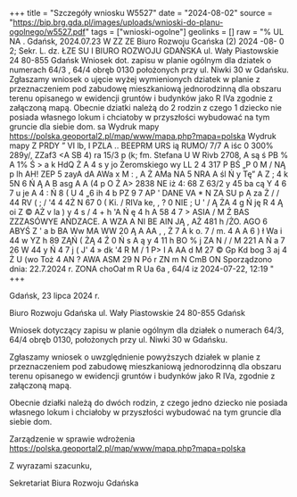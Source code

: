 +++
title = "Szczegóły wniosku W5527"
date = "2024-08-02"
source = "https://bip.brg.gda.pl/images/uploads/wnioski-do-planu-ogolnego/w5527.pdf"
tags = ["wnioski-ogolne"]
geolinks = []
raw = "% UL NA . Gdańsk, 2024.07.23 W ZZ ZE  Biuro Rozwoju Gcańska (2) 2024 -08- 0 2; Sekr. L. dz. ŁZE SU l BIURO ROZWOJU GDAŃSKA ul. Wały Piastowskie 24 80-855 Gdańsk Wniosek dot. zapisu w planie ogólnym dla dziatek o numerach 64/3 , 64/4 obręb 0130 położonych przy ul. Niwki 30 w Gdańsku. Zgłaszamy wniosek o ujęcie wyżej wymienionych dziatek w planie z przeznaczeniem pod zabudowę mieszkaniową jednorodzinną dla obszaru terenu opisanego w ewidencji gruntów i budynków jako R IVa zgodnie z załączoną mapą. Obecnie dziatki należą do 2 rodzin z czego 1 dziecko nie posiada własnego lokum i chciatoby w przyszłości wybudować na tym gruncie dla siebie dom. sa   Wydruk mapy https://polska.geoportal2.pl/map/www/mapa.php?mapa=polska  Wydruk mapy  Z PRDY ” VI lb, I PZLA .. BEEPRM URS ią RUMO/ 7/7 A iśc 0 300%  289y/, ZZaf3 <A SB 4) ra 15/3 p (k;  fm. Stefana U W Rivb  2708, A są ś PB % A 1% Ś > a k HdQ Ż A 4 s y jo Żeromskiego wy LL  2  4 317 P BŚ „P 0 M / NĄ p lh AH! ZEP 5 zayA dA AWa x M : , A Ż AMa NA 5 NRA A śl Ń y Tę”  A Z ; 4  k 5N 6 Ń Ą A B asg A A (4 p O Ż A> 2838 NE iż 4: 68 Z 63/2 y 45 ba cą Y 4 6 7 u je A 4 : Ń 8 ( U 4 „6 ih  4 b PZ 9 7 AP ' DANE VA  * N ZA SU p  A za Ż / / 44 RV ( ; /  '4 4 4Ż N 67 0 ( Ki.  / RIVa ke, , ? 0 NIE ; U ' / Ą ŻA 4 g Ń ję   R 4 Ą oi Z © AŻ v la ) y 4 s / 4 + h 'A Ń ę 4 h  A 58 4 7 > ASIA / M Ź BAS ZZZASÓWYE AŃDZACE. A WZA A NI BE AIN JĄ , AŻ 481 h  /ŻO. AGO 6 ABYŚ Z ' a b BA Ww MA WW 20 Ą A AA , , Ż  7 A k o. 7 / m. 4 A A 6 ) ł Wa i 44 w YZ h 89 ZĄŃ ( ŻĄ 4 Ź 0 Ń  s  A ą y 4 11 h BO % j  ZA N / / M 221 A Ń a  7 26 W 44 y Ń 4 7 j ( J' 4 » dk '4 R M / 1 P> I A  AA d M 27 © Gp Kd  bog 3 aj 4 Ż U (wo Toż 4 AN  ? AWA ASM 29 N Pó r  ZN m N CmB ON  Sporządzono dnia: 22.7.2024 r.  ZONA choOał m R Ua 6a , 64/4 iz 2024-07-22, 12:19 "
+++

Gdańsk, 23 lipca 2024 r.

Biuro Rozwoju Gdańska
ul. Wały Piastowskie 24
80-855 Gdańsk

Wniosek dotyczący zapisu w planie ogólnym dla działek o numerach 64/3, 64/4 obręb 0130, położonych przy ul. Niwki 30 w Gdańsku.

Zgłaszamy wniosek o uwzględnienie powyższych działek w planie z przeznaczeniem pod zabudowę mieszkaniową jednorodzinną dla obszaru terenu opisanego w ewidencji gruntów i budynków jako R IVa, zgodnie z załączoną mapą.

Obecnie działki należą do dwóch rodzin, z czego jedno dziecko nie posiada własnego lokum i chciałoby w przyszłości wybudować na tym gruncie dla siebie dom.

Zarządzenie w sprawie wdrożenia https://polska.geoportal2.pl/map/www/mapa.php?mapa=polska

Z wyrazami szacunku, 

Sekretariat Biura Rozwoju Gdańska


